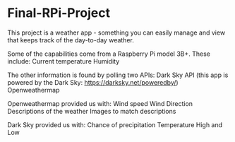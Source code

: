 # Final-RPi-Project
This project is a weather app - something you can easily manage and view that keeps track of the day-to-day weather.

Some of the capabilities come from a Raspberry Pi model 3B+.  These include:
  Current temperature
  Humidity

The other information is found by polling two APIs:
  Dark Sky API (this app is powered by the Dark Sky: https://darksky.net/poweredby/)
  Openweathermap
  
  Openweathermap provided us with:
    Wind speed
    Wind Direction
    Descriptions of the weather
    Images to match descriptions
  
  Dark Sky provided us with:
    Chance of precipitation
    Temperature High and Low
